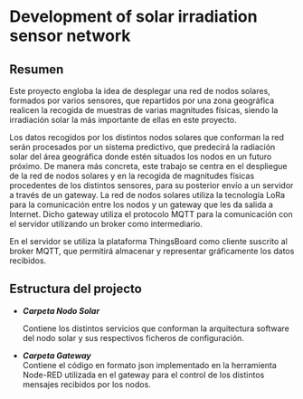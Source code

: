 # Development of solar irradiation sensor network

## Resumen

Este proyecto engloba la idea de desplegar una red de nodos solares, formados por varios sensores, que repartidos por una zona geográfica realicen la recogida de muestras de varias magnitudes físicas, siendo la irradiación solar la más importante de ellas en este proyecto.  

Los datos recogidos por los distintos nodos solares que conforman la red serán procesados por un sistema predictivo, que predecirá la radiación solar del área geográfica donde estén situados los nodos en un futuro próximo.
De manera más concreta, este trabajo se centra en el despliegue de la red de nodos solares y en la recogida de magnitudes físicas procedentes de los distintos sensores, para su posterior envío a un servidor a través de un gateway.
La red de nodos solares utiliza la tecnología LoRa para la comunicación entre los nodos y un gateway que les da salida a Internet. Dicho gateway utiliza el protocolo MQTT para la comunicación con el servidor utilizando un broker como intermediario.  

En el servidor se utiliza la plataforma ThingsBoard como cliente suscrito al broker MQTT, que permitirá almacenar y representar gráficamente los datos recibidos.

## Estructura del projecto

- ***Carpeta Nodo Solar***

    Contiene los distintos servicios que conforman la arquitectura software del nodo solar y sus respectivos ficheros de configuración.

- ***Carpeta Gateway***  
    Contiene el código en formato json implementado en la herramienta Node-RED utilizada en el gateway para el control de los distintos mensajes recibidos por los nodos.
